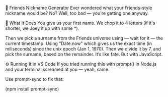 🧩 Friends Nickname Generator
Ever wondered what your Friends-style nickname would be? No? Well, too bad — you're getting one anyway.

🚀 What It Does
You give us your first name.
We chop it to 4 letters (if it's shorter, we Joey it up with some *).

Then we pick a surname from the Friends universe using — wait for it — the current timestamp.
Using "Date.now" which gives us the exact time (in miliseconds) since the unix epoch (Jan 1, 1970). Then we divide it by 7, and pick the surname, based on the remainder.
It’s like fate. But with JavaScript.

⚙️ Running It in VS Code
If you tried running this with prompt() in Node.js and your terminal screamed at you — yeah, same.

Use prompt-sync to fix that:

(npm install prompt-sync)
